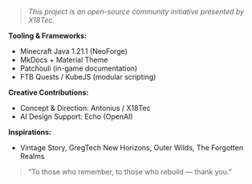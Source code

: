 > _This project is an open-source community initiative presented by X18Tec._

**Tooling & Frameworks:**
- Minecraft Java 1.21.1 (NeoForge)
- MkDocs + Material Theme
- Patchouli (in-game documentation)
- FTB Quests / KubeJS (modular scripting)

**Creative Contributions:**
- Concept & Direction: Antonius / X18Tec
- AI Design Support: Echo (OpenAI)

**Inspirations:**
- Vintage Story, GregTech New Horizons, Outer Wilds, The Forgotten Realms

> “To those who remember, to those who rebuild — thank you.”